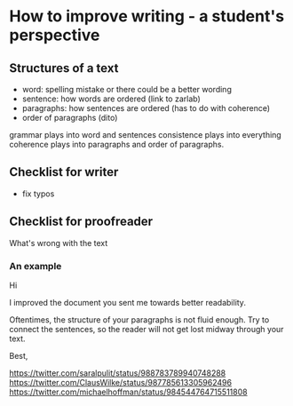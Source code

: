 # How to improve writing - a student's perspective


## Structures of a text

- word: spelling mistake or there could be a better wording
- sentence: how words are ordered (link to zarlab)
- paragraphs: how sentences are ordered (has to do with coherence)
- order of paragraphs (dito)

grammar plays into word and sentences
consistence plays into everything
coherence plays into paragraphs and order of paragraphs.

## Checklist for writer
- fix typos

## Checklist for proofreader
What's wrong with the text

### An example

Hi <name of student>

I improved the document you sent me towards better readability. 

Oftentimes, the structure of your paragraphs is not fluid enough. Try to connect the sentences, so the reader will not get lost midway through your text. 

Best,
<name of supervisor>



https://twitter.com/saralpulit/status/988783789940748288
https://twitter.com/ClausWilke/status/987785613305962496
https://twitter.com/michaelhoffman/status/984544764715511808